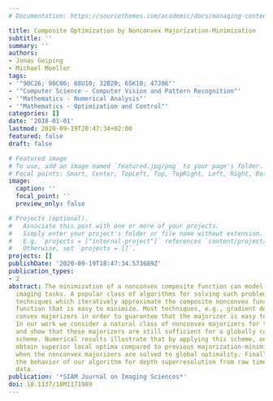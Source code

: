 ```yaml
---
# Documentation: https://sourcethemes.com/academic/docs/managing-content/

title: Composite Optimization by Nonconvex Majorization-Minimization
subtitle: ''
summary: ''
authors:
- Jonas Geiping
- Michael Moeller
tags:
- '"90C26; 90C06; 68U10; 32B20; 65K10; 47J06"'
- '"Computer Science - Computer Vision and Pattern Recognition"'
- '"Mathematics - Numerical Analysis"'
- '"Mathematics - Optimization and Control"'
categories: []
date: '2018-01-01'
lastmod: 2020-09-19T20:47:34+02:00
featured: false
draft: false

# Featured image
# To use, add an image named `featured.jpg/png` to your page's folder.
# Focal points: Smart, Center, TopLeft, Top, TopRight, Left, Right, BottomLeft, Bottom, BottomRight.
image:
  caption: ''
  focal_point: ''
  preview_only: false

# Projects (optional).
#   Associate this post with one or more of your projects.
#   Simply enter your project's folder or file name without extension.
#   E.g. `projects = ["internal-project"]` references `content/project/deep-learning/index.md`.
#   Otherwise, set `projects = []`.
projects: []
publishDate: '2020-09-19T18:47:34.573689Z'
publication_types:
- 2
abstract: The minimization of a nonconvex composite function can model a variety of
  imaging tasks. A popular class of algorithms for solving such problems are majorization-minimization
  techniques which iteratively approximate the composite nonconvex function by a majorizing
  function that is easy to minimize. Most techniques, e.g., gradient descent, utilize
  convex majorizers in order to guarantee that the majorizer is easy to minimize.
  In our work we consider a natural class of nonconvex majorizers for these functions,
  and show that these majorizers are still sufficient for a globally convergent optimization
  scheme. Numerical results illustrate that by applying this scheme, one can often
  obtain superior local optima compared to previous majorization-minimization methods,
  when the nonconvex majorizers are solved to global optimality. Finally, we illustrate
  the behavior of our algorithm for depth superresolution from raw time-of-flight
  data.
publication: '*SIAM Journal on Imaging Sciences*'
doi: 10.1137/18M1171989
---
```

